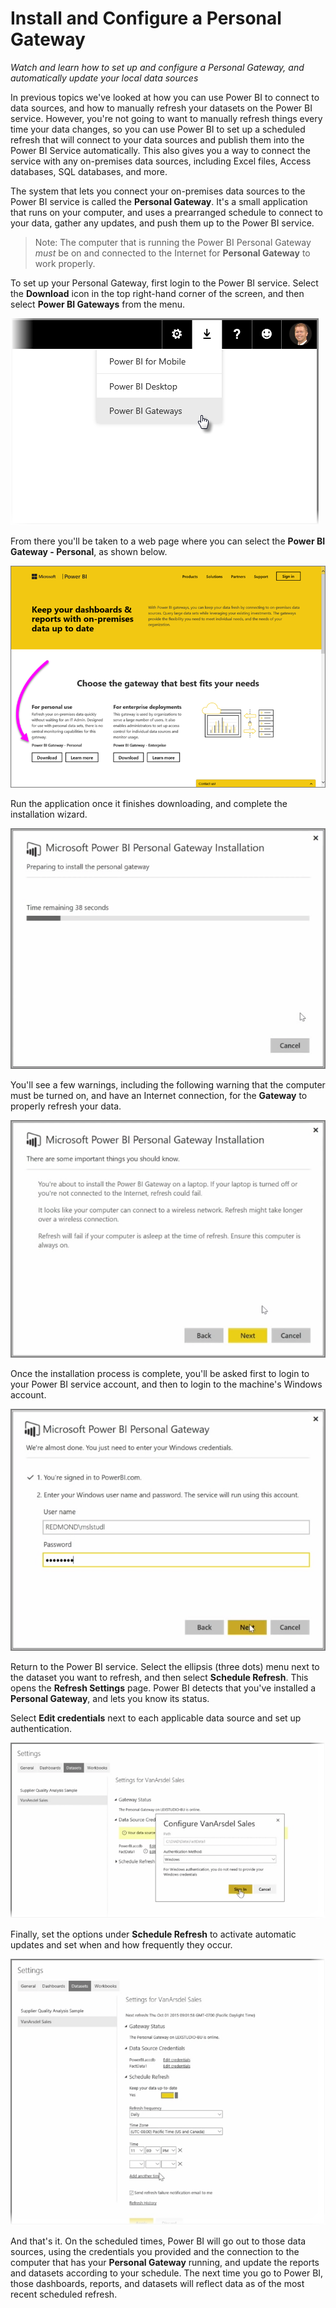 <properties
   pageTitle="Install and Configure a Personal Gateway"
   description="Set up a Personal Gateway to automatically update local and on-premises data sources."
   services="powerbi"
   documentationCenter=""
   authors="davidiseminger"
   manager="mblythe"
   editor=""
   tags=""
   featuredVideoId="UwSaTCke5MU"
   featuredVideoThumb=""
   courseDuration="11m"/>

<tags
   ms.service="powerbi"
   ms.devlang="NA"
   ms.topic="article"
   ms.tgt_pltfrm="NA"
   ms.workload="powerbi"
   ms.date="02/20/2016"
   ms.author="v-jescoo"/>

# Install and Configure a Personal Gateway

*Watch and learn how to set up and configure a Personal Gateway, and automatically update your local data sources*

In previous topics we've looked at how you can use Power BI to connect to data sources, and how to manually refresh your datasets on the Power BI service. However, you're not going to want to manually refresh things every time your data changes, so you can use Power BI to set up a scheduled refresh that will connect to your data sources and publish them into the Power BI Service automatically. This also gives you a way to connect the service with any on-premises data sources, including Excel files, Access databases, SQL databases, and more.

The system that lets you connect your on-premises data sources to the Power BI service is called the **Personal Gateway**. It's a small application that runs on your computer, and uses a prearranged schedule to connect to your data, gather any updates, and push them up to the Power BI service.

> Note: The computer  that is running the Power BI Personal Gateway *must* be on and connected to the Internet for **Personal Gateway** to work properly.

To set up your Personal Gateway, first login to the Power BI service. Select the **Download** icon in the top right-hand corner of the screen, and then select **Power BI Gateways** from the menu.

![](media/powerbi-learning-4-6-install-configure-personal-gateway/4-6_1.png)

From there you'll be taken to a web page where you can select the **Power BI Gateway - Personal**, as shown below.

![](media/powerbi-learning-4-6-install-configure-personal-gateway/4-6_2.png)

Run the application once it finishes downloading, and complete the installation wizard.

![](media/powerbi-learning-4-6-install-configure-personal-gateway/4-6_3.png)

You'll see a few warnings, including the following warning that the computer must be turned on, and have an Internet connection, for the **Gateway** to properly refresh your data.

![](media/powerbi-learning-4-6-install-configure-personal-gateway/4-6_4.png)

Once the installation process is complete, you'll be asked first to login to your Power BI service account, and then to login to the machine's Windows account.

![](media/powerbi-learning-4-6-install-configure-personal-gateway/4-6_5.png)

Return to the Power BI service. Select the ellipsis (three dots) menu next to the dataset you want to refresh, and then select **Schedule Refresh**. This opens the **Refresh Settings** page. Power BI detects that you've installed a **Personal Gateway**, and lets you know its status.

Select **Edit credentials** next to each applicable data source and set up authentication.

![](media/powerbi-learning-4-6-install-configure-personal-gateway/4-6_6.png)

Finally, set the options under **Schedule Refresh** to activate automatic updates and set when and how frequently they occur.

![](media/powerbi-learning-4-6-install-configure-personal-gateway/4-6_7.png)

And that's it. On the scheduled times, Power BI will go out to those data sources, using the credentials you provided and the connection to the computer that has your **Personal Gateway** running, and update the reports and datasets according to your schedule. The next time you go to Power BI, those dashboards, reports, and datasets will reflect data as of the most recent scheduled refresh.
